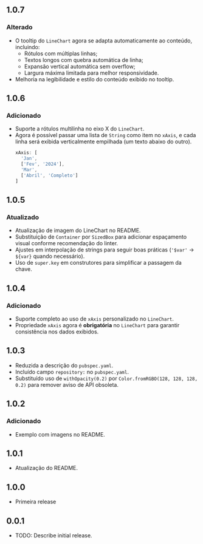 ## 1.0.7

### Alterado

- O tooltip do `LineChart` agora se adapta automaticamente ao conteúdo, incluindo:
  - Rótulos com múltiplas linhas;
  - Textos longos com quebra automática de linha;
  - Expansão vertical automática sem overflow;
  - Largura máxima limitada para melhor responsividade.
- Melhoria na legibilidade e estilo do conteúdo exibido no tooltip.

## 1.0.6

### Adicionado

- Suporte a rótulos multilinha no eixo X do `LineChart`.
- Agora é possível passar uma lista de `String` como item no `xAxis`, e cada linha será exibida verticalmente empilhada (um texto abaixo do outro).
  ```dart
  xAxis: [
    'Jan',
    ['Fev', '2024'],
    'Mar',
    ['Abril', 'Completo']
  ]
  ```

## 1.0.5

### Atualizado

- Atualização de imagem do LineChart no README.
- Substituição de `Container` por `SizedBox` para adicionar espaçamento visual conforme recomendação do linter.
- Ajustes em interpolação de strings para seguir boas práticas (`'$var'` → `${var}` quando necessário).
- Uso de `super.key` em construtores para simplificar a passagem da chave.

## 1.0.4

### Adicionado

- Suporte completo ao uso de `xAxis` personalizado no `LineChart`.
- Propriedade `xAxis` agora é **obrigatória** no `LineChart` para garantir consistência nos dados exibidos.

## 1.0.3

- Reduzida a descrição do `pubspec.yaml`.
- Incluído campo `repository:` no `pubspec.yaml`.
- Substituído uso de `withOpacity(0.2)` por `Color.fromRGBO(128, 128, 128, 0.2)` para remover aviso de API obsoleta.

## 1.0.2

### Adicionado

- Exemplo com imagens no README.

## 1.0.1

- Atualização do README.

## 1.0.0

- Primeira release

## 0.0.1

- TODO: Describe initial release.
